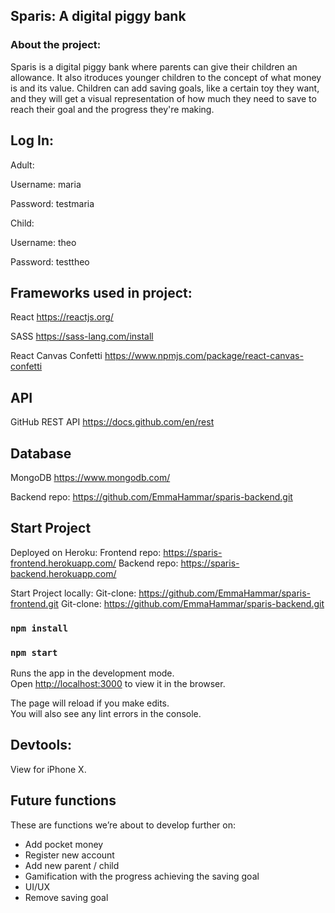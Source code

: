 ## Sparis: A digital piggy bank


### About the project:

Sparis is a digital piggy bank where parents can give their children an allowance. It also itroduces younger children to the concept of what money is and its value. Children can add saving goals, like a certain toy they want, and they will get a visual representation of how much they need to save to reach their goal and the progress they're making.


## Log In:

Adult:

Username: maria 

Password: testmaria

Child:

Username: theo

Password: testtheo


## Frameworks used in project:
React https://reactjs.org/

SASS https://sass-lang.com/install

React Canvas Confetti https://www.npmjs.com/package/react-canvas-confetti

## API
GitHub REST API https://docs.github.com/en/rest

## Database
MongoDB https://www.mongodb.com/

Backend repo: https://github.com/EmmaHammar/sparis-backend.git

## Start Project
Deployed on Heroku:
Frontend repo: https://sparis-frontend.herokuapp.com/
Backend repo: https://sparis-backend.herokuapp.com/

Start Project locally:
Git-clone: https://github.com/EmmaHammar/sparis-frontend.git
Git-clone: https://github.com/EmmaHammar/sparis-backend.git

### `npm install`

### `npm start`

Runs the app in the development mode.\
Open [http://localhost:3000](http://localhost:3000) to view it in the browser.

The page will reload if you make edits.\
You will also see any lint errors in the console.


## Devtools:

View for iPhone X.

## Future functions

These are functions we’re about to develop further on:
* Add pocket money
* Register new account
* Add new parent / child
* Gamification with the progress achieving the saving goal
* UI/UX
* Remove saving goal





